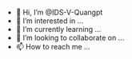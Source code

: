 - 👋 Hi, I’m @IDS-V-Quangpt
- 👀 I’m interested in ...
- 🌱 I’m currently learning ...
- 💞️ I’m looking to collaborate on ...
- 📫 How to reach me ...

<!---
IDS-V-Quangpt/IDS-V-Quangpt is a ✨ special ✨ repository because its `README.md` (this file) appears on your GitHub profile.
You can click the Preview link to take a look at your changes.
--->
